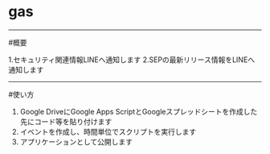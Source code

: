 # gas
---
#概要

1.セキュリティ関連情報LINEへ通知します
2.SEPの最新リリース情報をLINEへ通知します

---
#使い方

1. Google DriveにGoogle Apps ScriptとGoogleスプレッドシートを作成した先にコード等を貼り付けます
2. イベントを作成し、時間単位でスクリプトを実行します
3. アプリケーションとして公開します

